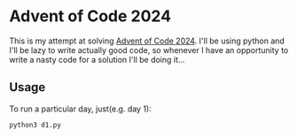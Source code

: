 # Advent of Code 2024

This is my attempt at solving [Advent of Code 2024](https://adventofcode.com/2024). I'll be using python and I'll be lazy to write actually good code, so whenever I have an opportunity to write a nasty code for a solution I'll be doing it...

## Usage

To run a particular day, just(e.g. day 1):

```bash
python3 d1.py
```
